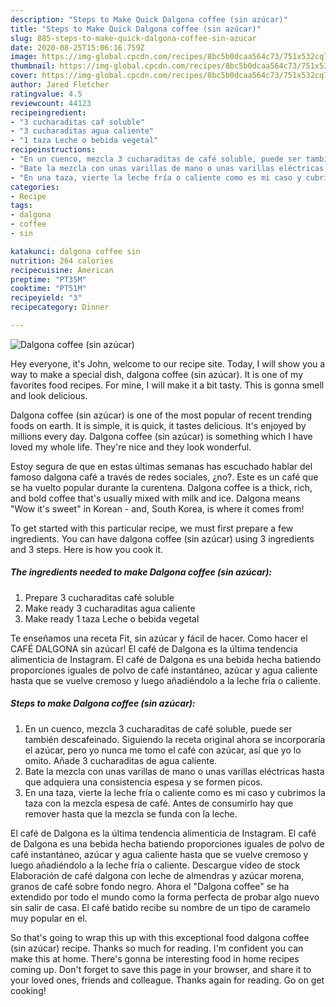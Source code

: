```yaml
---
description: "Steps to Make Quick Dalgona coffee (sin azúcar)"
title: "Steps to Make Quick Dalgona coffee (sin azúcar)"
slug: 885-steps-to-make-quick-dalgona-coffee-sin-azucar
date: 2020-08-25T15:06:16.759Z
image: https://img-global.cpcdn.com/recipes/8bc5b0dcaa564c73/751x532cq70/dalgona-coffee-sin-azucar-foto-principal.jpg
thumbnail: https://img-global.cpcdn.com/recipes/8bc5b0dcaa564c73/751x532cq70/dalgona-coffee-sin-azucar-foto-principal.jpg
cover: https://img-global.cpcdn.com/recipes/8bc5b0dcaa564c73/751x532cq70/dalgona-coffee-sin-azucar-foto-principal.jpg
author: Jared Fletcher
ratingvalue: 4.5
reviewcount: 44123
recipeingredient:
- "3 cucharaditas caf soluble"
- "3 cucharaditas agua caliente"
- "1 taza Leche o bebida vegetal"
recipeinstructions:
- "En un cuenco, mezcla 3 cucharaditas de café soluble, puede ser también descafeinado. Siguiendo la receta original ahora se incorporaría el azúcar, pero yo nunca me tomo el café con azúcar, así que yo lo omito. Añade 3 cucharaditas de agua caliente."
- "Bate la mezcla con unas varillas de mano o unas varillas eléctricas hasta que adquiera una consistencia espesa y se formen picos."
- "En una taza, vierte la leche fría o caliente como es mi caso y cubrimos la taza con la mezcla espesa de café. Antes de consumirlo hay que remover hasta que la mezcla se funda con la leche."
categories:
- Recipe
tags:
- dalgona
- coffee
- sin

katakunci: dalgona coffee sin 
nutrition: 264 calories
recipecuisine: American
preptime: "PT35M"
cooktime: "PT51M"
recipeyield: "3"
recipecategory: Dinner

---
```



![Dalgona coffee (sin azúcar)](https://img-global.cpcdn.com/recipes/8bc5b0dcaa564c73/751x532cq70/dalgona-coffee-sin-azucar-foto-principal.jpg)

Hey everyone, it's John, welcome to our recipe site. Today, I will show you a way to make a special dish, dalgona coffee (sin azúcar). It is one of my favorites food recipes. For mine, I will make it a bit tasty. This is gonna smell and look delicious.

Dalgona coffee (sin azúcar) is one of the most popular of recent trending foods on earth. It is simple, it is quick, it tastes delicious. It's enjoyed by millions every day. Dalgona coffee (sin azúcar) is something which I have loved my whole life. They're nice and they look wonderful.

Estoy segura de que en estas últimas semanas has escuchado hablar del famoso dalgona café a través de redes sociales, ¿no?. Este es un café que se ha vuelto popular durante la curentena. Dalgona coffee is a thick, rich, and bold coffee that&#39;s usually mixed with milk and ice. Dalgona means &#34;Wow it&#39;s sweet&#34; in Korean - and, South Korea, is where it comes from!


To get started with this particular recipe, we must first prepare a few ingredients. You can have dalgona coffee (sin azúcar) using 3 ingredients and 3 steps. Here is how you cook it.

<!--inarticleads1-->

##### The ingredients needed to make Dalgona coffee (sin azúcar):

1. Prepare 3 cucharaditas café soluble
1. Make ready 3 cucharaditas agua caliente
1. Make ready 1 taza Leche o bebida vegetal


Te enseñamos una receta Fit, sin azúcar y fácil de hacer. Como hacer el CAFÉ DALGONA sin azúcar! El café de Dalgona es la última tendencia alimenticia de Instagram. El café de Dalgona es una bebida hecha batiendo proporciones iguales de polvo de café instantáneo, azúcar y agua caliente hasta que se vuelve cremoso y luego añadiéndolo a la leche fría o caliente. 

<!--inarticleads2-->

##### Steps to make Dalgona coffee (sin azúcar):

1. En un cuenco, mezcla 3 cucharaditas de café soluble, puede ser también descafeinado. Siguiendo la receta original ahora se incorporaría el azúcar, pero yo nunca me tomo el café con azúcar, así que yo lo omito. Añade 3 cucharaditas de agua caliente.
1. Bate la mezcla con unas varillas de mano o unas varillas eléctricas hasta que adquiera una consistencia espesa y se formen picos.
1. En una taza, vierte la leche fría o caliente como es mi caso y cubrimos la taza con la mezcla espesa de café. Antes de consumirlo hay que remover hasta que la mezcla se funda con la leche.


El café de Dalgona es la última tendencia alimenticia de Instagram. El café de Dalgona es una bebida hecha batiendo proporciones iguales de polvo de café instantáneo, azúcar y agua caliente hasta que se vuelve cremoso y luego añadiéndolo a la leche fría o caliente. Descargue vídeo de stock Elaboración de café dalgona con leche de almendras y azúcar morena, granos de café sobre fondo negro. Ahora el &#34;Dalgona coffee&#34; se ha extendido por todo el mundo como la forma perfecta de probar algo nuevo sin salir de casa. El café batido recibe su nombre de un tipo de caramelo muy popular en el. 

So that's going to wrap this up with this exceptional food dalgona coffee (sin azúcar) recipe. Thanks so much for reading. I'm confident you can make this at home. There's gonna be interesting food in home recipes coming up. Don't forget to save this page in your browser, and share it to your loved ones, friends and colleague. Thanks again for reading. Go on get cooking!
